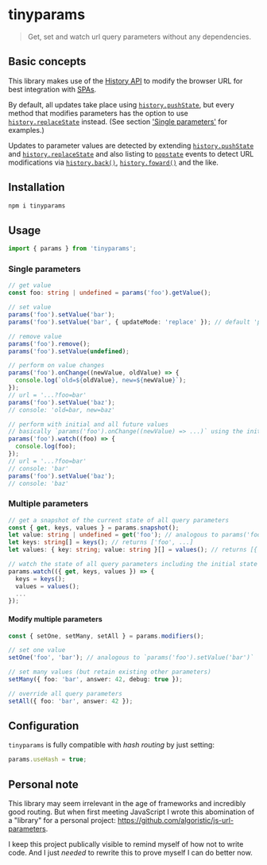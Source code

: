 # tinyparams

> Get, set and watch url query parameters without any dependencies.

## Basic concepts

This library makes use of the [History API](https://developer.mozilla.org/en-US/docs/Web/API/History_API) to modify the browser URL for best integration with [SPAs](https://en.wikipedia.org/wiki/Single-page_application).

By default, all updates take place using [`history.pushState`](https://developer.mozilla.org/en-US/docs/Web/API/History/pushState), but every method that modifies parameters has the option to use [`history.replaceState`](https://developer.mozilla.org/en-US/docs/Web/API/History/replaceState) instead. (See section ['Single parameters'](#single-parameters) for examples.)

Updates to parameter values are detected by extending [`history.pushState`](https://developer.mozilla.org/en-US/docs/Web/API/History/pushState) and [`history.replaceState`](https://developer.mozilla.org/en-US/docs/Web/API/History/replaceState) and also listing to [`popstate`](https://developer.mozilla.org/en-US/docs/Web/API/Window/popstate_event) events to detect URL modifications via [`history.back()`](https://developer.mozilla.org/en-US/docs/Web/API/History/back), [`history.foward()`](https://developer.mozilla.org/en-US/docs/Web/API/History/forward) and the like.

## Installation

```sh
npm i tinyparams
```

## Usage

```ts
import { params } from 'tinyparams';
```

### Single parameters

```ts
// get value
const foo: string | undefined = params('foo').getValue();

// set value
params('foo').setValue('bar');
params('foo').setValue('bar', { updateMode: 'replace' }); // default 'push'

// remove value
params('foo').remove();
params('foo').setValue(undefined);

// perform on value changes
params('foo').onChange((newValue, oldValue) => {
  console.log(`old=${oldValue}, new=${newValue}`);
});
// url = '...?foo=bar'
params('foo').setValue('baz');
// console: 'old=bar, new=baz'

// perform with initial and all future values
// basically `params('foo').onChange((newValue) => ...)` using the initial value too
params('foo').watch((foo) => {
  console.log(foo);
});
// url = '...?foo=bar'
// console: 'bar'
params('foo').setValue('baz');
// console: 'baz'
```

### Multiple parameters

```ts
// get a snapshot of the current state of all query parameters
const { get, keys, values } = params.snapshot();
let value: string | undefined = get('foo'); // analogous to params('foo').getValue()
let keys: string[] = keys(); // returns ['foo', ...]
let values: { key: string; value: string }[] = values(); // returns [{ key: 'foo', value: 'bar' }, ...]

// watch the state of all query parameters including the initial state
params.watch(({ get, keys, values }) => {
  keys = keys();
  values = values();
  ...
});
```

#### Modify multiple parameters

```ts
const { setOne, setMany, setAll } = params.modifiers();

// set one value
setOne('foo', 'bar'); // analogous to `params('foo').setValue('bar')`

// set many values (but retain existing other parameters)
setMany({ foo: 'bar', answer: 42, debug: true });

// override all query parameters
setAll({ foo: 'bar', answer: 42 });
```

## Configuration

`tinyparams` is fully compatible with _hash routing_ by just setting:

```ts
params.useHash = true;
```

## Personal note

This library may seem irrelevant in the age of frameworks and incredibly good routing.
But when first meeting JavaScript I wrote this abomination of a "library" for a personal
project: https://github.com/algoristic/js-url-parameters.

I keep this project publically visible to remind myself of how not to write code.
And I just _needed_ to rewrite this to prove myself I can do better now.
